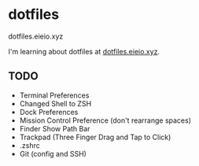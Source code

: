 # dotfiles
dotfiles.eieio.xyz

I'm learning about dotfiles at [dotfiles.eieio.xyz](http://dotfiles.eieio.xyz).


## TODO
- Terminal Preferences
- Changed Shell to ZSH
- Dock Preferences
- Mission Control Preference (don't rearrange spaces)
- Finder Show Path Bar
- Trackpad (Three Finger Drag and Tap to Click)
- .zshrc
- Git (config and SSH)
